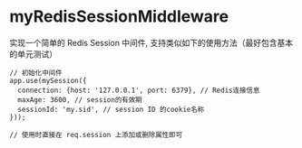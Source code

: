# myRedisSessionMiddleware

实现一个简单的 Redis Session 中间件, 支持类似如下的使用方法（最好包含基本的单元测试）

    // 初始化中间件
    app.use(mySession({
      connection: {host: '127.0.0.1', port: 6379}, // Redis连接信息
      maxAge: 3600, // session的有效期
      sessionId: 'my.sid', // session ID 的cookie名称
    }));
    
    // 使用时直接在 req.session 上添加或删除属性即可
